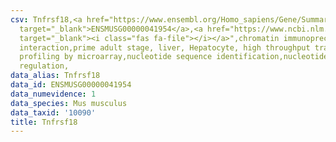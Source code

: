 ```yaml
---
csv: Tnfrsf18,<a href="https://www.ensembl.org/Homo_sapiens/Gene/Summary?db=core;g=ENSMUSG00000041954"
  target="_blank">ENSMUSG00000041954</a>,<a href="https://www.ncbi.nlm.nih.gov/pubmed/23834426"
  target="_blank"><i class="fas fa-file"></i></a>",chromatin immunoprecipitation assay,direct
  interaction,prime adult stage, liver, Hepatocyte, high throughput transcription
  profiling by microarray,nucleotide sequence identification,nucleotide sequence identification,transcriptional
  regulation,
data_alias: Tnfrsf18
data_id: ENSMUSG00000041954
data_numevidence: 1
data_species: Mus musculus
data_taxid: '10090'
title: Tnfrsf18
---
```

